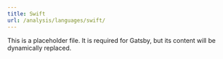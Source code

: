 ```yaml
---
title: Swift
url: /analysis/languages/swift/
---
```


This is a placeholder file. It is required for Gatsby, but its content will be dynamically replaced.
